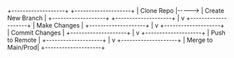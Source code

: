 +-------------------+       +--------------------+
|   Clone Repo      |-----> |  Create New Branch  |
+-------------------+       +--------------------+
                               |
                               v
                        +--------------------+
                        |    Make Changes    |
                        +--------------------+
                               |
                               v
                        +--------------------+
                        |    Commit Changes  |
                        +--------------------+
                               |
                               v
                        +--------------------+
                        |   Push to Remote   |
                        +--------------------+
                               |
                               v
                        +--------------------+
                        |  Merge to Main/Prod|
                        +--------------------+